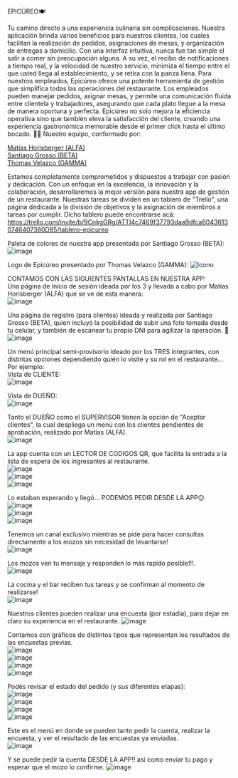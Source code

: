 EPICÚREO🍽️<br>

Tu camino directo a una experiencia culinaria sin complicaciones. 
Nuestra aplicación brinda varios beneficios para nuestros clientes, los cuales facilitan la realización de pedidos, asignaciones de mesas, y organización de entregas a domicilio. Con una interfaz intuitiva, nunca fue tan simple el salir a comer sin preocupación alguna. A su vez, el recibo de notificaciones a tiempo real, y la velocidad de nuestro servicio, minimiza el tiempo entre el que usted llega al establecimiento, y se retira con la panza llena.
Para nuestros empleados, Epicúreo ofrece una potente herramienta de gestión que simplifica todas las operaciones del restaurante. Los empleados pueden manejar pedidos, asignar mesas, y permite una comunicación fluida entre clientela y trabajadores, asegurando que cada plato llegue a la mesa de manera oportuna y perfecta.
Epicúreo no solo mejora la eficiencia operativa sino que también eleva la satisfacción del cliente, creando una experiencia gastronómica memorable desde el primer click hasta el último bocado. 🍴🔥
Nuestro equipo, conformado por:

[Matías Horisberger (ALFA)](https://www.github.com/matigthb)<br>
[Santiago Grosso (BETA)](https://www.github.com/SantiagoGrosso)<br>
[Thomas Velazco (GAMMA)](https://www.github.com/Ondercraw)<br> 

Estamos completamente comprometidos y dispuestos a trabajar con pasión y dedicación. Con un enfoque en la excelencia, la innovación y la colaboración, desarrollaremos la mejor versión para nuestra app de gestión de un restaurante.
Nuestras tareas se dividen en un tablero de "Trello", una página dedicada a la división de objetivos y la asignación de miembros a tareas por cumplir. Dicho tablero puede encontrarse acá: https://trello.com/invite/b/9CnkgGRg/ATTI4c7469f37793daa9dfca60436130746407380D85/tablero-epicureo

Paleta de colores de nuestra app presentada por Santiago Grosso (BETA):
![image](https://github.com/matigthb/Epicureo_2024/assets/98900532/aee12d70-b177-47df-a7fa-045cb8473ad2)

Logo de Epicúreo presentado por Thomas Velazco (GAMMA):
![Icono](https://github.com/matigthb/Epicureo_2024/assets/98900532/b2cbc8cf-78c3-47e4-9811-4e78d8bd0070)

CONTAMOS CON LAS SIGUIENTES PANTALLAS EN NUESTRA APP:<br>
Una página de inicio de sesión ideada por los 3 y llevada a cabo por Matías Horisberger (ALFA) que se ve de esta manera:<br>
![image](https://github.com/matigthb/Epicureo_2024/assets/98900532/49d69151-69a4-4eb2-a467-bf3add6743ca)

Una página de registro (para clientes) ideada y realizada por Santiago Grosso (BETA), quien incluyó la posibilidad de subir una foto tomada desde tu celular, y también de escanear tu propio DNI para agilizar la operación. 🚀<br>
![image](https://github.com/matigthb/Epicureo_2024/assets/98900532/1d2dca49-f267-4958-ac98-144abc646a13)

Un menú principal semi-provisorio ideado por los TRES integrantes, con distintas opciones dependiendo quién lo visite y su rol en el restaurante... Por ejemplo:<br>
Vista de CLIENTE:<br>
![image](https://github.com/matigthb/Epicureo_2024/assets/98900532/ff456b2b-c622-4492-aa30-505fd3c2161f)<br>

Vista de DUEÑO:<br>
![image](https://github.com/matigthb/Epicureo_2024/assets/98900532/7232f924-5713-4ecc-84c7-9462fb6e9803)<br>

Tanto el DUEÑO como el SUPERVISOR tienen la opción de "Aceptar clientes", la cual despliega un menú con los clientes pendientes de aprobación, realizado por Matías (ALFA).<br>
![image](https://github.com/matigthb/Epicureo_2024/assets/98900532/59e326af-b15c-48c7-af8d-4cb61727b5db)<br>

La app cuenta con un LECTOR DE CODIGOS QR, que facilita la entrada a la lista de espera de los ingresantes al restaurante.<br>
![image](https://github.com/matigthb/Epicureo_2024/assets/98900532/809cf220-2d15-4d3e-926c-a28ca5eda748)<br>
![image](https://github.com/matigthb/Epicureo_2024/assets/98900532/15083596-e909-49fd-b835-5de78b7197b9)<br>
![image](https://github.com/matigthb/Epicureo_2024/assets/98900532/366e0ace-1c5f-415a-88b6-77210731c2a3)<br>

Lo estaban esperando y llegó... PODEMOS PEDIR DESDE LA APP😉<br>
![image](https://github.com/matigthb/Epicureo_2024/assets/98900532/a230bd14-7b0b-4088-b88d-4f32214fba19)<br>
![image](https://github.com/matigthb/Epicureo_2024/assets/98900532/7e129f0d-daa4-4abb-92b7-360a3d2b7cec)<br>
![image](https://github.com/matigthb/Epicureo_2024/assets/98900532/18ed6ea1-69db-4e96-a004-e87e9da7c64c)<br>

Tenemos un canal exclusivo mientras se pide para hacer consultas directamente a los mozos sin necesidad de levantarse!<br>
![image](https://github.com/matigthb/Epicureo_2024/assets/98900532/8a5acca0-dd04-4f29-9439-33147f34633f)<br>

Los mozos ven tu mensaje y responden lo más rapido posible!!!.<br>
![image](https://github.com/matigthb/Epicureo_2024/assets/98900532/90719f6e-a389-41ae-8bb0-5a1a6b14b7f4)<br>

La cocina y el bar reciben tus tareas y se confirman al momento de realizarse!<br>
![image](https://github.com/matigthb/Epicureo_2024/assets/98900532/57769070-193d-496d-801e-1adc431abef4)<br>

Nuestros clientes pueden realizar una encuesta (por estadía), para dejar en claro su experiencia en el restaurante.
![image](https://github.com/matigthb/Epicureo_2024/assets/98900532/66fa8d04-3f93-45fa-837b-b0f47a6ddbca)<br>

Contamos con gráficos de distintos tipos que representan los resultados de las encuestas previas.<br>
![image](https://github.com/matigthb/Epicureo_2024/assets/98900532/69fd33f5-cec8-4727-9e01-cc271060b713)<br>
![image](https://github.com/matigthb/Epicureo_2024/assets/98900532/2f6cef8e-d8b0-4d52-bef5-d7e65681b413)<br>
![image](https://github.com/matigthb/Epicureo_2024/assets/98900532/bdf7f633-7aa0-4882-898c-59d5be98d7e5)<br>
![image](https://github.com/matigthb/Epicureo_2024/assets/98900532/b3f4dd0a-e2ff-48b0-9f8a-6b779add696e)<br>

Podés revisar el estado del pedido (y sus diferentes etapas):<br>
![image](https://github.com/matigthb/Epicureo_2024/assets/98900532/afd15643-9f52-416a-89f5-feece9e58461)<br>
![image](https://github.com/matigthb/Epicureo_2024/assets/98900532/12b383b9-9513-4f74-96c9-dbba8b7fc8ac)<br>
![image](https://github.com/matigthb/Epicureo_2024/assets/98900532/5e4450d8-fc8f-4f12-ae10-477d20bb0992)<br>
![image](https://github.com/matigthb/Epicureo_2024/assets/98900532/697a01dc-6c3a-4c48-8e73-21507f4ccda7)<br>

Este es el menú en donde se pueden tanto pedir la cuenta, realizar la encuesta, y ver el resultado de las encuestas ya enviadas.<br>
![image](https://github.com/matigthb/Epicureo_2024/assets/98900532/b65e23c2-3632-4ad3-9490-380b7da5140b)<br>

Y se puede pedir la cuenta DESDE LA APP!! así como enviar tu pago y esperar que el mozo lo confirme.
![image](https://github.com/matigthb/Epicureo_2024/assets/98900532/55263200-c77a-4c9d-a8ad-71ca05563abd)<br>


